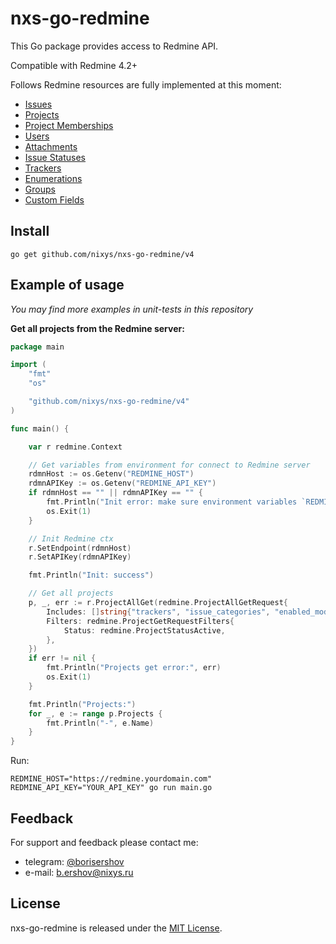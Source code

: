 # nxs-go-redmine

This Go package provides access to Redmine API.

Compatible with Redmine 4.2+

Follows Redmine resources are fully implemented at this moment:
- [Issues](https://www.redmine.org/projects/redmine/wiki/Rest_Issues)
- [Projects](https://www.redmine.org/projects/redmine/wiki/Rest_Projects)
- [Project Memberships](https://www.redmine.org/projects/redmine/wiki/Rest_Memberships)
- [Users](https://www.redmine.org/projects/redmine/wiki/Rest_Users)
- [Attachments](https://www.redmine.org/projects/redmine/wiki/Rest_Attachments)
- [Issue Statuses](https://www.redmine.org/projects/redmine/wiki/Rest_IssueStatuses)
- [Trackers](https://www.redmine.org/projects/redmine/wiki/Rest_Trackers)
- [Enumerations](https://www.redmine.org/projects/redmine/wiki/Rest_Enumerations)
- [Groups](https://www.redmine.org/projects/redmine/wiki/Rest_Groups)
- [Custom Fields](https://www.redmine.org/projects/redmine/wiki/Rest_CustomFields)

## Install

```
go get github.com/nixys/nxs-go-redmine/v4
```

## Example of usage

*You may find more examples in unit-tests in this repository*

**Get all projects from the Redmine server:**

```go
package main

import (
	"fmt"
	"os"

	"github.com/nixys/nxs-go-redmine/v4"
)

func main() {

	var r redmine.Context

	// Get variables from environment for connect to Redmine server 
	rdmnHost := os.Getenv("REDMINE_HOST")
	rdmnAPIKey := os.Getenv("REDMINE_API_KEY")
	if rdmnHost == "" || rdmnAPIKey == "" {
		fmt.Println("Init error: make sure environment variables `REDMINE_HOST` and `REDMINE_API_KEY` are defined")
		os.Exit(1)
	}

	// Init Redmine ctx 
	r.SetEndpoint(rdmnHost)
	r.SetAPIKey(rdmnAPIKey)

	fmt.Println("Init: success")

	// Get all projects 
	p, _, err := r.ProjectAllGet(redmine.ProjectAllGetRequest{
		Includes: []string{"trackers", "issue_categories", "enabled_modules"},
		Filters: redmine.ProjectGetRequestFilters{
			Status: redmine.ProjectStatusActive,
		},
	})
	if err != nil {
		fmt.Println("Projects get error:", err)
		os.Exit(1)
	}

	fmt.Println("Projects:")
	for _, e := range p.Projects {
		fmt.Println("-", e.Name)
	}
}
```

Run:

```
REDMINE_HOST="https://redmine.yourdomain.com" REDMINE_API_KEY="YOUR_API_KEY" go run main.go
```

## Feedback

For support and feedbaсk please contact me:
- telegram: [@borisershov](https://t.me/borisershov)
- e-mail: b.ershov@nixys.ru

## License

nxs-go-redmine is released under the [MIT License](LICENSE).
